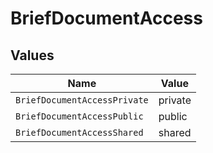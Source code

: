 # BriefDocumentAccess


## Values

| Name                         | Value                        |
| ---------------------------- | ---------------------------- |
| `BriefDocumentAccessPrivate` | private                      |
| `BriefDocumentAccessPublic`  | public                       |
| `BriefDocumentAccessShared`  | shared                       |